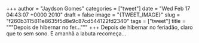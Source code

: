 
+++
author = "Jaydson Gomes"
categories = ["tweet"]
date = "Wed Feb 17 04:43:07 +0000 2010"
draft = false
image = "{TWEET_IMAGE}"
slug = "f260b3115811e8635f5d8e9c87cd544122fd2340"
tags = ["tweet"]
title = """Depois de hibernar no fer..."""
+++
Depois de hibernar no feriadão, claro que to sem sono. E amanhã a labuta recomeça...

